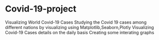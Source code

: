 # Covid-19-project
Visualizing World Covid-19 Cases 
Studying the Covid 19 cases among different nations by visualizing using Matplotlib,Seaborn,Plotly
Visualizing Covid-19 Cases details on the daily basis 
Creating some interating graphs
